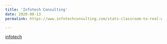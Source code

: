 ```yaml
---
title: 'Infotech Consulting'
date: 2020-08-13
permalink: https://www.infotechconsulting.com/stats-classroom-to-real-world

---
```


[infotech](https://www.infotechconsulting.com/stats-classroom-to-real-world)
